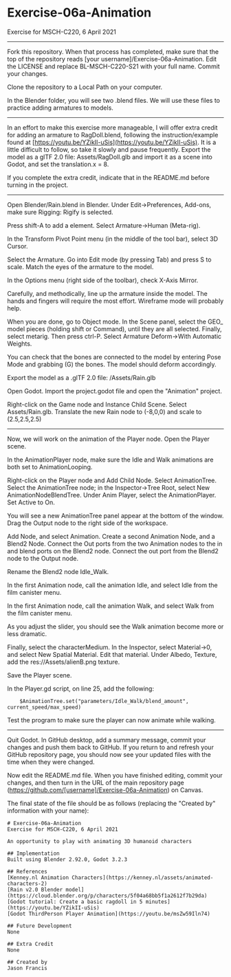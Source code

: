 # Exercise-06a-Animation
Exercise for MSCH-C220, 6 April 2021

---

Fork this repository. When that process has completed, make sure that the top of the repository reads [your username]/Exercise-06a-Animation. Edit the LICENSE and replace BL-MSCH-C220-S21 with your full name. Commit your changes.

Clone the repository to a Local Path on your computer.

In the Blender folder, you will see two .blend files. We will use these files to practice adding armatures to models.

---

In an effort to make this exercise more manageable, I will offer extra credit for adding an armature to RagDoll.blend, following the instruction/example found at [https://youtu.be/YZikII-uSis](https://youtu.be/YZikII-uSis). It is a little difficult to follow, so take it slowly and pause frequently. Export the model as a glTF 2.0 file: Assets/RagDoll.glb and import it as a scene into Godot, and set the translation.x = 8.

If you complete the extra credit, indicate that in the README.md before turning in the project.

---

Open Blender/Rain.blend in Blender. Under Edit->Preferences, Add-ons, make sure Rigging: Rigify is selected.

Press shift-A to add a element. Select Armature->Human (Meta-rig).

In the Transform Pivot Point menu (in the middle of the tool bar), select 3D Cursor.

Select the Armature. Go into Edit mode (by pressing Tab) and press S to scale. Match the eyes of the armature to the model.

In the Options menu (right side of the toolbar), check X-Axis Mirror.

Carefully, and methodically, line up the armature inside the model. The hands and fingers will require the most effort. Wireframe mode will probably help.

When you are done, go to Object mode. In the Scene panel, select the GEO_ model pieces (holding shift or Command), until they are all selected. Finally, select metarig. Then press ctrl-P. Select Armature Deform->With Automatic Weights.

You can check that the bones are connected to the model by entering Pose Mode and grabbing (G) the bones. The model should deform accordingly.

Export the model as a .glTF 2.0 file: /Assets/Rain.glb

Open Godot. Import the project.godot file and open the "Animation" project.

Right-click on the Game node and Instance Child Scene. Select Assets/Rain.glb. Translate the new Rain node to (-8,0,0) and scale to (2.5,2.5,2.5)

---

Now, we will work on the animation of the Player node. Open the Player scene.

In the AnimationPlayer node, make sure the Idle and Walk animations are both set to AnimationLooping.

Right-click on the Player node and Add Child Node. Select AnimationTree. Select the AnimationTree node; in the Inspector->Tree Root, select New AnimationNodeBlendTree. Under Anim Player, select the AnimationPlayer. Set Active to On.

You will see a new AnimationTree panel appear at the bottom of the window. Drag the Output node to the right side of the workspace.

Add Node, and select Animation. Create a second Animation Node, and a Blend2 Node. Connect the Out ports from the two Animation nodes to the in and blend ports on the Blend2 node. Connect the out port from the Blend2 node to the Output node.

Rename the Blend2 node Idle_Walk.

In the first Animation node, call the animation Idle, and select Idle from the film canister menu.

In the first Animation node, call the animation Walk, and select Walk from the film canister menu.

As you adjust the slider, you should see the Walk animation become more or less dramatic.

Finally, select the characterMedium. In the Inspector, select Material->0, and select New Spatial Material. Edit that material. Under Albedo, Texture, add the res://Assets/alienB.png texture.

Save the Player scene.

In the Player.gd script, on line 25, add the following:

```
	$AnimationTree.set("parameters/Idle_Walk/blend_amount", current_speed/max_speed) 
```

Test the program to make sure the player can now animate while walking.

---

Quit Godot. In GitHub desktop, add a summary message, commit your changes and push them back to GitHub. If you return to and refresh your GitHub repository page, you should now see your updated files with the time when they were changed.

Now edit the README.md file. When you have finished editing, commit your changes, and then turn in the URL of the main repository page (https://github.com/[username]/Exercise-06a-Animation) on Canvas.

The final state of the file should be as follows (replacing the "Created by" information with your name):
```
# Exercise-06a-Animation
Exercise for MSCH-C220, 6 April 2021

An opportunity to play with animating 3D humanoid characters

## Implementation
Built using Blender 2.92.0, Godot 3.2.3

## References
[Kenney.nl Animation Characters](https://kenney.nl/assets/animated-characters-2)
[Rain v2.0 Blender model](https://cloud.blender.org/p/characters/5f04a68bb5f1a2612f7b29da)
[Godot tutorial: Create a basic ragdoll in 5 minutes](https://youtu.be/YZikII-uSis)
[Godot ThirdPerson Player Animation](https://youtu.be/msZw59Iln74)

## Future Development
None

## Extra Credit
None

## Created by 
Jason Francis
```
